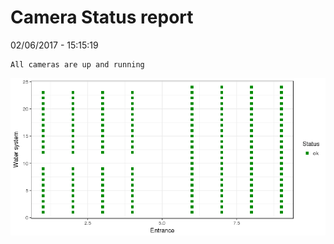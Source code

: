 Camera Status report
================
02/06/2017 - 15:15:19

    All cameras are up and running

![](camreport_files/figure-markdown_github/unnamed-chunk-2-1.png)
